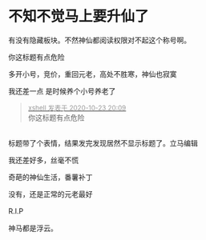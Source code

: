 # 不知不觉马上要升仙了


有没有隐藏板块。不然神仙都阅读权限对不起这个称号啊。

你这标题有点危险

多开小号，竞价，重回元老，高处不胜寒，神仙也寂寞

我还差一点 是时候养个小号养老了

<div class="quote"><blockquote><font size="2"><a href="https://www.hostloc.com/forum.php?mod=redirect&amp;goto=findpost&amp;pid=9342958&amp;ptid=757752" target="_blank"><font color="#999999">xshell 发表于 2020-10-23 20:09</font></a></font><br />
你这标题有点危险</blockquote></div><br />
标题带了个表情，结果发完发现居然不显示标题了。立马编辑<img src="static/image/smiley/yct/022.gif" smilieid="42" border="0" alt="" />

我还差好多，丝毫不慌<img id="aimg_gb1TO" onclick="zoom(this, this.src, 0, 0, 0)" class="zoom" src="https://cdn.jsdelivr.net/gh/hishis/forum-master/public/images/patch.gif" onmouseover="img_onmouseoverfunc(this)" onload="thumbImg(this)" border="0" alt="" />

奇葩的神仙生活，番薯补丁

没有，还是正常的元老最好

R.I.P　　　　

神马都是浮云。
